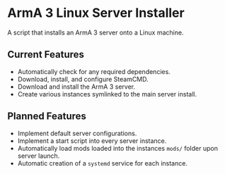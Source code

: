 # ArmA 3 Linux Server Installer
A script that installs an ArmA 3 server onto a Linux machine.

## Current Features
* Automatically check for any required dependencies.
* Download, install, and configure SteamCMD.
* Download and install the ArmA 3 server.
* Create various instances symlinked to the main server install.

## Planned Features
* Implement default server configurations.
* Implement a start script into every server instance.
* Automatically load mods loaded into the instances `mods/` folder upon server launch.
* Automatic creation of a `systemd` service for each instance.
